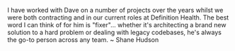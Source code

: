 I have worked with Dave on a number of projects over the years whilst we were both contracting and in our current roles at Definition Health. The best word I can think of for him is \"fixer\"... whether it's architecting a brand new solution to a hard problem or dealing with legacy codebases, he's always the go-to person across any team. ~ Shane Hudson
